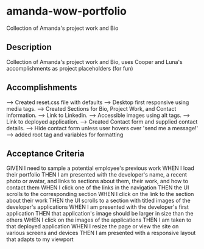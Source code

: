 # amanda-wow-portfolio
Collection of Amanda's project work and Bio

## Description
Collection of Amanda's project work and Bio, uses Cooper and Luna's accomplishments as project placeholders (for fun)

## Accomplishments
--> Created reset.css file with defaults
--> Desktop first responsive using media tags.
--> Created Sections for Bio, Project Work, and Contact information.
--> Link to Linkedin.
--> Accessible images using alt tags.
--> Link to deployed application.
--> Created Contact form and supplied contact details.
--> Hide contact form unless user hovers over 'send me a message!'
--> added root tag and variables for formatting 

## Acceptance Criteria
GIVEN I need to sample a potential employee's previous work
WHEN I load their portfolio
THEN I am presented with the developer's name, a recent photo or avatar, and links to sections about them, their work, and how to contact them
WHEN I click one of the links in the navigation
THEN the UI scrolls to the corresponding section
WHEN I click on the link to the section about their work
THEN the UI scrolls to a section with titled images of the developer's applications
WHEN I am presented with the developer's first application
THEN that application's image should be larger in size than the others
WHEN I click on the images of the applications
THEN I am taken to that deployed application
WHEN I resize the page or view the site on various screens and devices
THEN I am presented with a responsive layout that adapts to my viewport
